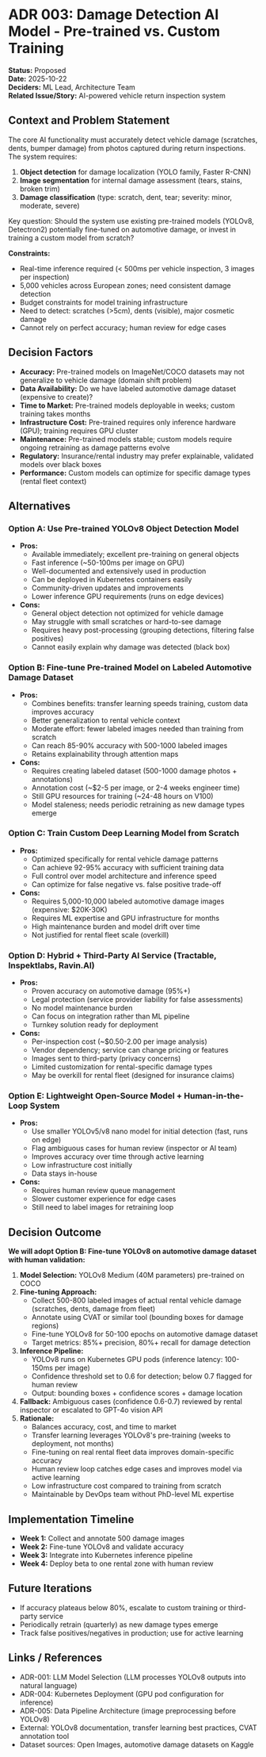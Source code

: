 # ADR 003: Damage Detection AI Model - Pre-trained vs. Custom Training

**Status:** Proposed  
**Date:** 2025-10-22  
**Deciders:** ML Lead, Architecture Team  
**Related Issue/Story:** AI-powered vehicle return inspection system

## Context and Problem Statement

The core AI functionality must accurately detect vehicle damage (scratches, dents, bumper damage) from photos captured during return inspections. The system requires:

1. **Object detection** for damage localization (YOLO family, Faster R-CNN)
2. **Image segmentation** for internal damage assessment (tears, stains, broken trim)
3. **Damage classification** (type: scratch, dent, tear; severity: minor, moderate, severe)

Key question: Should the system use existing pre-trained models (YOLOv8, Detectron2) potentially fine-tuned on automotive damage, or invest in training a custom model from scratch?

**Constraints:**
- Real-time inference required (< 500ms per vehicle inspection, 3 images per inspection)
- 5,000 vehicles across European zones; need consistent damage detection
- Budget constraints for model training infrastructure
- Need to detect: scratches (>5cm), dents (visible), major cosmetic damage
- Cannot rely on perfect accuracy; human review for edge cases

## Decision Factors

- **Accuracy:** Pre-trained models on ImageNet/COCO datasets may not generalize to vehicle damage (domain shift problem)
- **Data Availability:** Do we have labeled automotive damage dataset (expensive to create)?
- **Time to Market:** Pre-trained models deployable in weeks; custom training takes months
- **Infrastructure Cost:** Pre-trained requires only inference hardware (GPU); training requires GPU cluster
- **Maintenance:** Pre-trained models stable; custom models require ongoing retraining as damage patterns evolve
- **Regulatory:** Insurance/rental industry may prefer explainable, validated models over black boxes
- **Performance:** Custom models can optimize for specific damage types (rental fleet context)

## Alternatives

### Option A: Use Pre-trained YOLOv8 Object Detection Model
- **Pros:**
  - Available immediately; excellent pre-training on general objects
  - Fast inference (~50-100ms per image on GPU)
  - Well-documented and extensively used in production
  - Can be deployed in Kubernetes containers easily
  - Community-driven updates and improvements
  - Lower inference GPU requirements (runs on edge devices)
- **Cons:**
  - General object detection not optimized for vehicle damage
  - May struggle with small scratches or hard-to-see damage
  - Requires heavy post-processing (grouping detections, filtering false positives)
  - Cannot easily explain why damage was detected (black box)

### Option B: Fine-tune Pre-trained Model on Labeled Automotive Damage Dataset
- **Pros:**
  - Combines benefits: transfer learning speeds training, custom data improves accuracy
  - Better generalization to rental vehicle context
  - Moderate effort: fewer labeled images needed than training from scratch
  - Can reach 85-90% accuracy with 500-1000 labeled images
  - Retains explainability through attention maps
- **Cons:**
  - Requires creating labeled dataset (500-1000 damage photos + annotations)
  - Annotation cost (~$2-5 per image, or 2-4 weeks engineer time)
  - Still GPU resources for training (~24-48 hours on V100)
  - Model staleness; needs periodic retraining as new damage types emerge

### Option C: Train Custom Deep Learning Model from Scratch
- **Pros:**
  - Optimized specifically for rental vehicle damage patterns
  - Can achieve 92-95% accuracy with sufficient training data
  - Full control over model architecture and inference speed
  - Can optimize for false negative vs. false positive trade-off
- **Cons:**
  - Requires 5,000-10,000 labeled automotive damage images (expensive: $20K-30K)
  - Requires ML expertise and GPU infrastructure for months
  - High maintenance burden and model drift over time
  - Not justified for rental fleet scale (overkill)

### Option D: Hybrid + Third-Party AI Service (Tractable, Inspektlabs, Ravin.AI)
- **Pros:**
  - Proven accuracy on automotive damage (95%+)
  - Legal protection (service provider liability for false assessments)
  - No model maintenance burden
  - Can focus on integration rather than ML pipeline
  - Turnkey solution ready for deployment
- **Cons:**
  - Per-inspection cost (~$0.50-2.00 per image analysis)
  - Vendor dependency; service can change pricing or features
  - Images sent to third-party (privacy concerns)
  - Limited customization for rental-specific damage types
  - May be overkill for rental fleet (designed for insurance claims)

### Option E: Lightweight Open-Source Model + Human-in-the-Loop System
- **Pros:**
  - Use smaller YOLOv5/v8 nano model for initial detection (fast, runs on edge)
  - Flag ambiguous cases for human review (inspector or AI team)
  - Improves accuracy over time through active learning
  - Low infrastructure cost initially
  - Data stays in-house
- **Cons:**
  - Requires human review queue management
  - Slower customer experience for edge cases
  - Still need to label images for retraining loop

## Decision Outcome

**We will adopt Option B: Fine-tune YOLOv8 on automotive damage dataset with human validation:**

1. **Model Selection:** YOLOv8 Medium (40M parameters) pre-trained on COCO
2. **Fine-tuning Approach:**
   - Collect 500-800 labeled images of actual rental vehicle damage (scratches, dents, damage from fleet)
   - Annotate using CVAT or similar tool (bounding boxes for damage regions)
   - Fine-tune YOLOv8 for 50-100 epochs on automotive damage dataset
   - Target metrics: 85%+ precision, 80%+ recall for damage detection
3. **Inference Pipeline:**
   - YOLOv8 runs on Kubernetes GPU pods (inference latency: 100-150ms per image)
   - Confidence threshold set to 0.6 for detection; below 0.7 flagged for human review
   - Output: bounding boxes + confidence scores + damage location
4. **Fallback:** Ambiguous cases (confidence 0.6-0.7) reviewed by rental inspector or escalated to GPT-4o vision API
5. **Rationale:**
   - Balances accuracy, cost, and time to market
   - Transfer learning leverages YOLOv8's pre-training (weeks to deployment, not months)
   - Fine-tuning on real rental fleet data improves domain-specific accuracy
   - Human review loop catches edge cases and improves model via active learning
   - Low infrastructure cost compared to training from scratch
   - Maintainable by DevOps team without PhD-level ML expertise

## Implementation Timeline

- **Week 1:** Collect and annotate 500 damage images
- **Week 2:** Fine-tune YOLOv8 and validate accuracy
- **Week 3:** Integrate into Kubernetes inference pipeline
- **Week 4:** Deploy beta to one rental zone with human review

## Future Iterations

- If accuracy plateaus below 80%, escalate to custom training or third-party service
- Periodically retrain (quarterly) as new damage types emerge
- Track false positives/negatives in production; use for active learning

## Links / References

- ADR-001: LLM Model Selection (LLM processes YOLOv8 outputs into natural language)
- ADR-004: Kubernetes Deployment (GPU pod configuration for inference)
- ADR-005: Data Pipeline Architecture (image preprocessing before YOLOv8)
- External: YOLOv8 documentation, transfer learning best practices, CVAT annotation tool
- Dataset sources: Open Images, automotive damage datasets on Kaggle
